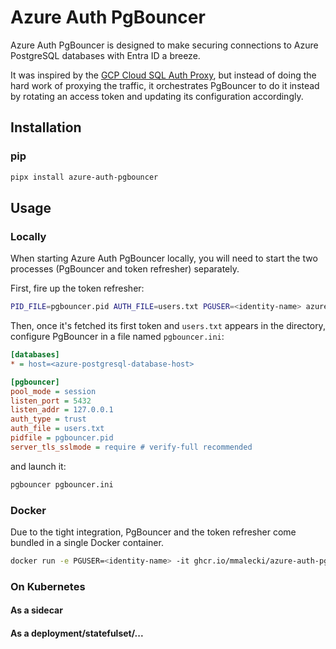 # Azure Auth PgBouncer
Azure Auth PgBouncer is designed to make securing connections to Azure PostgreSQL databases with Entra ID a breeze.

It was inspired by the [GCP Cloud SQL Auth Proxy](https://github.com/GoogleCloudPlatform/cloud-sql-proxy),
but instead of doing the hard work of proxying the traffic, it orchestrates PgBouncer
to do it instead by rotating an access token and updating its configuration accordingly.

## Installation

### pip

```sh
pipx install azure-auth-pgbouncer
```

## Usage

### Locally

When starting Azure Auth PgBouncer locally, you will need to start the two processes (PgBouncer and token refresher) separately.

First, fire up the token refresher:

```sh
PID_FILE=pgbouncer.pid AUTH_FILE=users.txt PGUSER=<identity-name> azure-auth-pgbouncer
```

Then, once it's fetched its first token and `users.txt` appears in the directory,
configure PgBouncer in a file named `pgbouncer.ini`:

```ini
[databases]
* = host=<azure-postgresql-database-host>

[pgbouncer]
pool_mode = session
listen_port = 5432
listen_addr = 127.0.0.1
auth_type = trust
auth_file = users.txt
pidfile = pgbouncer.pid
server_tls_sslmode = require # verify-full recommended
```

and launch it:

```sh
pgbouncer pgbouncer.ini
```

### Docker

Due to the tight integration, PgBouncer and the token refresher come bundled in
a single Docker container.

```sh
docker run -e PGUSER=<identity-name> -it ghcr.io/mmalecki/azure-auth-pgbouncer:latest
```

### On Kubernetes

#### As a sidecar

#### As a deployment/statefulset/...
